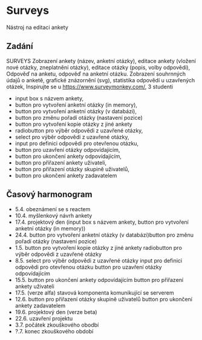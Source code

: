 # Surveys
Nástroj na editaci ankety

## Zadání
SURVEYS Zobrazení ankety (název, anketní otázky), editace ankety (vložení nové otázky, zneplatnění otázky), editace otázky (popis, volby odpovědi), Odpověď na anketu, odpověď na anketní otázku. Zobrazení souhrnných údajů o anketě, grafické znázornění (svg), statistika odpovědí u uzavřených otázek, Inspirujte se u https://www.surveymonkey.com/, 3 studenti
* input box s názvem ankety,
* button pro vytvoření anketní otázky (in memory),
* button pro vytvoření anketní otázky (v databázi),
* button pro změnu pořadí otázky (nastavení pozice)
* button pro vytvoření kopie otázky z jiné ankety
* radiobutton pro výběr odpovědi z uzavřené otázky,
* select pro výběr odpovědi z uzavřené otázky,
* input pro definici odpovědi pro otevřenou otázku,
* button pro uzavření otázky odpovídajícím,
* button pro ukončení ankety odpovídajícím,
* button pro přiřazení ankety uživateli,
* button pro přiřazení otázky skupině uživatelů,
* button pro ukončení ankety zadavatelem


## Časový harmonogram
* 5.4. obeznámení se s reactem
* 10.4. myšlenkový návrh ankety
* 17.4. projektový den (input box s názvem ankety, button pro vytvoření anketní otázky (in memory))
* 24.4. button pro vytvoření anketní otázky (v databázi)button pro změnu pořadí otázky (nastavení pozice)
* 1.5. button pro vytvoření kopie otázky z jiné ankety radiobutton pro výběr odpovědi z uzavřené otázky
* 8.5. select pro výběr odpovědi z uzavřené otázky input pro definici odpovědi pro otevřenou otázku button pro uzavření otázky odpovídajícím
* 15.5. button pro ukončení ankety odpovídajícím button pro přiřazení ankety uživateli
* 17.5. (verze alfa) stavová komponenta komunikující se serverem
* 12.6. button pro přiřazení otázky skupině uživatelů button pro ukončení ankety zadavatelem
* 19.6. projektový den (verze beta)
* 22.6. uzavření projektu
* 3.7. počátek zkouškového obodbí
* ?.7. konec zkouškového období
